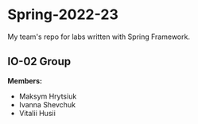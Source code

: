 # Spring-2022-23
My team's repo for labs written with Spring Framework.
## IO-02 Group


**Members:**
* Maksym Hrytsiuk
* Ivanna Shevchuk
* Vitalii Husii

